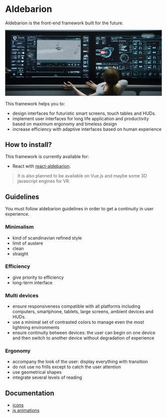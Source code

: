 # Aldebarion

Aldebarion is the front-end framework built for the future.

![Smark desk](assets/table.png)

This framework helps you to:

* design interfaces for futuristic smart screens, touch tables and HUDs.
* implement user interfaces for long life application and productivity based on maximum ergonomy and timeless design
* increase efficiency with adaptive interfaces based on human experience

## How to install?

This framework is currently available for:
* React with [react-aldebarion](https://github.com/aldebarion/react-aldebarion).

> It is also planned to be available on Vue.js and maybe some 3D javascript engines for VR.

## Guidelines

You must follow aldebarion guidelines in order to get a continuity in user experience.

### Minimalism

* kind of scandinavian refined style
* limit of austere
* clean
* straight

### Efficiency

* give priority to efficiency
* long-term interface

### Multi devices

* ensure responsiveness compatible with all platforms including computers, smartphone, tablets, large screens, ambient devices and HUDs.
* use a minimal set of contrasted colors to manage even the most lightning environments
* ensure continuity between devices: the user can begin on one device and then switch to another device without degradation of experience

### Ergonomy

* accompany the look of the user: display everything with transition
* do not use no frills except to catch the user attention
* use geometrical shapes
* integrate several levels of reading

## Documentation

* [icons](http://themify.me/themify-icons)
* [js animations](https://greensock.com/docs/TweenLite)
